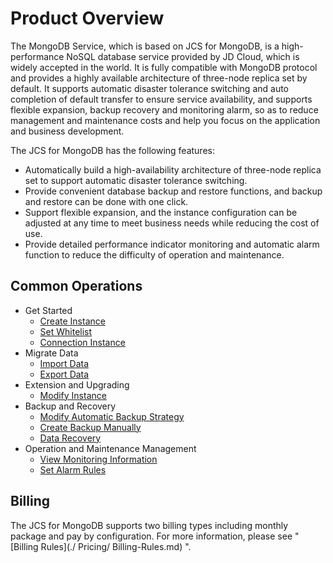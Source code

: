 # Product Overview


The MongoDB Service, which is based on JCS for MongoDB, is a high-performance NoSQL database service provided by JD Cloud, which is widely accepted in the world. It is fully compatible with MongoDB protocol and provides a highly available architecture of three-node replica set by default. It supports automatic disaster tolerance switching and auto completion of default transfer to ensure service availability, and supports flexible expansion, backup recovery and monitoring alarm, so as to reduce management and maintenance costs and help you focus on the application and business development.

The JCS for MongoDB has the following features:

* Automatically build a high-availability architecture of three-node replica set to support automatic disaster tolerance switching.
* Provide convenient database backup and restore functions, and backup and restore can be done with one click.
* Support flexible expansion, and the instance configuration can be adjusted at any time to meet business needs while reducing the cost of use.
* Provide detailed performance indicator monitoring and automatic alarm function to reduce the difficulty of operation and maintenance.

## Common Operations

- Get Started
	- [Create Instance](../Getting-Started/Create-Instance.md)
	- [Set Whitelist](../Getting-Started/Set-Whitelist.md)
	- [Connection Instance](../Getting-Started/Connect-Instance.md)
- Migrate Data
	- [Import Data](../Getting-Started/Import-Data.md)
	- [Export Data](../Getting-Started/Export-Data.md)
- Extension and Upgrading
	- [Modify Instance](../Operation-Guide/Instance-Management/Modify-Instance-Spec.md)
- Backup and Recovery
	- [Modify Automatic Backup Strategy](../Operation-Guide/Backup/Modify-Backup-Policy.md)
	- [Create Backup Manually](../Operation-Guide/Backup/Create-Backup.md)
	- [Data Recovery](../Operation-Guide/Backup/Restore-Instance.md)
- Operation and Maintenance Management
	- [View Monitoring Information](../Operation-Guide/Monitoring/Monitoring.md)
	- [Set Alarm Rules](../Operation-Guide/Monitoring/Alarm-Rules.md)

## Billing
The JCS for MongoDB supports two billing types including monthly package and pay by configuration. For more information, please see "[Billing Rules](./ Pricing/ Billing-Rules.md) ".
